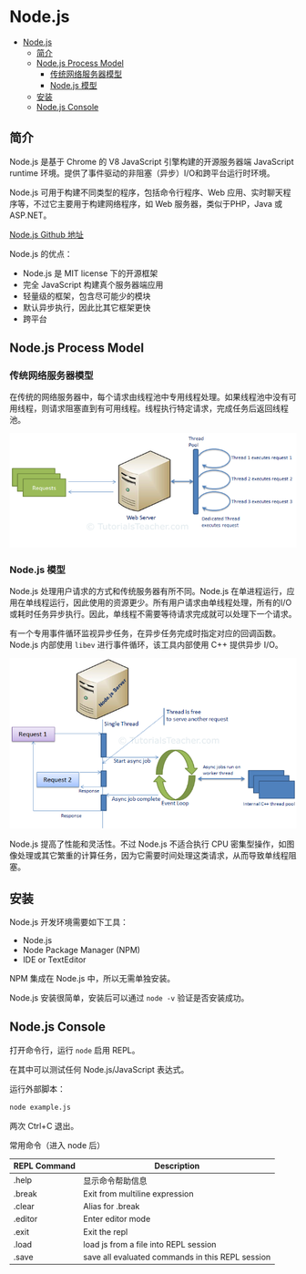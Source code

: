 # Node.js

- [Node.js](#nodejs)
  - [简介](#简介)
  - [Node.js Process Model](#nodejs-process-model)
    - [传统网络服务器模型](#传统网络服务器模型)
    - [Node.js 模型](#nodejs-模型)
  - [安装](#安装)
  - [Node.js Console](#nodejs-console)

## 简介

Node.js 是基于 Chrome 的 V8 JavaScript 引擎构建的开源服务器端 JavaScript runtime 环境。提供了事件驱动的非阻塞（异步）I/O和跨平台运行时环境。

Node.js 可用于构建不同类型的程序，包括命令行程序、Web 应用、实时聊天程序等，不过它主要用于构建网络程序，如 Web 服务器，类似于PHP，Java 或 ASP.NET。

[Node.js Github 地址](https://github.com/nodejs/node)

Node.js 的优点：

- Node.js 是 MIT license 下的开源框架
- 完全 JavaScript 构建真个服务器端应用
- 轻量级的框架，包含尽可能少的模块
- 默认异步执行，因此比其它框架更快
- 跨平台

## Node.js Process Model

### 传统网络服务器模型

在传统的网络服务器中，每个请求由线程池中专用线程处理。如果线程池中没有可用线程，则请求阻塞直到有可用线程。线程执行特定请求，完成任务后返回线程池。

![Traditional Web Server Model](images/2020-03-03-11-22-38.png)

### Node.js 模型

Node.js 处理用户请求的方式和传统服务器有所不同。Node.js 在单进程运行，应用在单线程运行，因此使用的资源更少。所有用户请求由单线程处理，所有的I/O或耗时任务异步执行。因此，单线程不需要等待请求完成就可以处理下一个请求。

有一个专用事件循环监视异步任务，在异步任务完成时指定对应的回调函数。Node.js 内部使用 `libev` 进行事件循环，该工具内部使用 C++ 提供异步 I/O。

![Node.js Process Model](images/2020-03-03-11-27-50.png)

Node.js 提高了性能和灵活性。不过 Node.js 不适合执行 CPU 密集型操作，如图像处理或其它繁重的计算任务，因为它需要时间处理这类请求，从而导致单线程阻塞。

## 安装

Node.js 开发环境需要如下工具：

- Node.js
- Node Package Manager (NPM)
- IDE or TextEditor

NPM 集成在 Node.js 中，所以无需单独安装。

Node.js 安装很简单，安装后可以通过 `node -v` 验证是否安装成功。

## Node.js Console

打开命令行，运行 `node` 启用 REPL。

在其中可以测试任何 Node.js/JavaScript 表达式。

运行外部脚本：

```cmd
node example.js
```

两次 Ctrl+C 退出。

常用命令（进入 node 后）

|REPL Command|Description|
|---|---|
|.help|显示命令帮助信息|
|.break|Exit from multiline expression|
|.clear|Alias for .break|
|.editor|Enter editor mode|
|.exit|Exit the repl|
|.load|load js from a file into REPL session|
|.save|save all evaluated commands in this REPL session|
